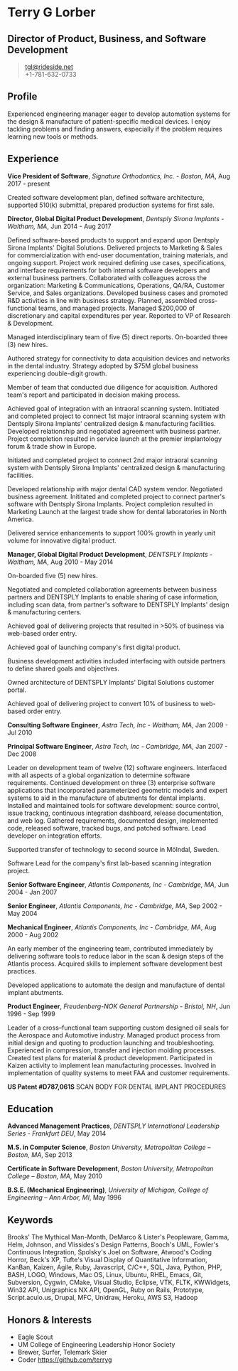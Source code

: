 # Terry G Lorber
## Director of Product, Business, and Software Development        

> <tgl@rideside.net>  
> +1-781-632-0733

## Profile
Experienced engineering manager eager to develop automation systems for the design & manufacture of patient-specific medical devices. I enjoy tackling problems and finding answers, especially if the problem requires learning new tools or methods.

## Experience

__Vice President of Software__, _Signature Orthodontics, Inc. - Boston, MA_, Aug 2017 - present

Created software development plan, defined software architecture, supported 510(k) submittal, prepared production systems for first sale.

__Director, Global Digital Product Development__, _Dentsply Sirona Implants - Waltham, MA_, Jun 2014 - Aug 2017

Defined software-based products to support and expand upon Dentsply Sirona Implants' Digital Solutions.  Delivered projects to Marketing & Sales for commercialization with end-user documentation, training materials, and ongoing support.  Project work required defining use cases, specifications, and interface requirements for both internal software developers and external business partners.  Collaborated with colleagues across the organization: Marketing & Communications, Operations, QA/RA, Customer Service, and Sales organizations.  Developed business cases and promoted R&D activities in line with business strategy.   Planned, assembled cross-functional teams, and managed projects.  Managed $200,000 of discretionary and capital expenditures per year. Reported to VP of Research & Development.

Managed interdisciplinary team of five (5) direct reports. On-boarded three (3) new hires.

Authored strategy for connectivity to data acquisition devices and networks in the dental industry.  Strategy adopted by $75M global business experiencing double-digit growth.

Member of team that conducted due diligence for acquisition.  Authored team's report and participated in decision making process.

Achieved goal of integration with an intraoral scanning system.  Intitiated and completed project to connect 1st major intraoral scanning system with Dentsply Sirona Implants' centralized design & manufacturing facilities.  Developed relationship and negotiated agreement with business partner. Project completion resulted in service launch at the premier implantology forum & trade show in Europe.

Initiated and completed project to connect 2nd major intraoral scanning system with Dentsply Sirona Implants' centralized design & manufacturing facilities.

Developed relationship with major dental CAD system vendor.  Negotiated business agreement.  Inititated and completed project to connect partner's software with Dentsply Sirona Implants. Project completion resulted in Marketing Launch at the largest trade show for dental laboratories in North America.

Delivered service enhancements to support 100% growth in yearly unit volume for innovative digital product.

__Manager, Global Digital Product Development__, _DENTSPLY Implants - Waltham, MA_, Aug 2010 - May 2014

On-boarded five (5) new hires.

Negotiated and completed collaboration agreements between business partners and DENTSPLY Implants to enable sharing of case information, including scan data, from partner's software to DENTSPLY Implants' design & manufacturing centers.

Achieved goal of delivering projects that resulted in >50% of business via web-based order entry.

Achieved goal of launching company's first digital product.

Business development activities included interfacing with outside partners to define shared goals and objectives. 

Owned architecture of DENTSPLY Implants' Digital Solutions customer portal.

Achieved goal of delivering project to convert 10% of business to web-based order entry.

__Consulting Software Engineer__, _Astra Tech, Inc - Waltham, MA_, Jan 2009 - Jul 2010

__Principal Software Engineer__, _Astra Tech, Inc - Cambridge, MA_, Jan 2007 - Dec 2008

Leader on development team of twelve (12) software engineers.  Interfaced with all aspects of a global organization to determine software requirements. Continued development on three (3) enterprise software applications that incorporated parameterized geometric models and expert systems to aid in the manufacture of abutments for dental implants. Installed and maintained tools for software development: source control, issue tracking, continuous integration dashboard, release documentation, and web log.  Gathered requirements, documented design, implemented code, released software, tracked bugs, and patched software.
Lead developer on integration efforts.

Supported transfer of technology to second source in Mölndal, Sweden.

Software Lead for the company's first lab-based scanning integration project.

__Senior Software Engineer__, _Atlantis Components, Inc - Cambridge, MA_, Jun 2004 - Jan 2007

__Senior Engineer__, _Atlantis Components, Inc - Cambridge, MA_, Sep 2002 - May 2004

__Mechanical Engineer__, _Atlantis Components, Inc - Cambridge, MA_, Aug 2000 - Aug 2002

An early member of the engineering team, contributed immediately by delivering software tools to reduce labor in the scan & design steps of the Atlantis process.  Acquired skills to implement software development best practices.

Developed applications to automate the design and manufacture of dental implant abutments.

__Product Engineer__, _Freudenberg-NOK General Partnership - Bristol, NH_, Jun 1996 - Sep 1999

Leader of a cross–functional team supporting custom designed oil seals for the Aerospace and Automotive industry. Managed product process from initial design and quoting to production launching and troubleshooting. Experienced in compression, transfer and injection molding processes. Created test plans for material & product development. Participated in Kaizen activity to implement lean manufacturing processes. Involved in implementation of quality systems to meet FAA and customer requirements.

__US Patent #D787,061S__ SCAN BODY FOR DENTAL IMPLANT PROCEDURES

## Education

__Advanced Management Practices__, _DENTSPLY International Leadership Series - Frankfurt DEU_, May 2014

__M.S. in Computer Science__, _Boston University, Metropolitan College – Boston, MA_, Sep 2013

__Certificate in Software Development__, _Boston University, Metropolitan College – Boston, MA_, May 2010

__B.S.E. (Mechanical Engineering)__, _University of Michigan, College of Engineering – Ann Arbor, MI_, May 1996

## Keywords
Brooks' The Mythical Man-Month, DeMarco & Lister's Peopleware, Gamma, Helm, Johnson, and Vlissides's Design Patterns, Booch's UML, Fowler's Continuous Integration, Spolsky's Joel on Software, Atwood's Coding Horror, Beck's XP, Tufte's Visual Display of Quantitative Information, KanBan, Kaizen, Agile, Ruby, Javascript, C/C++, SQL, Java, Python, PHP, BASH, LOGO, Windows, Mac OS, Linux, Ubuntu, RHEL, Emacs, Git, Subversion, Cygwin, CMake, Visual Studio, Eclipse, VTK, FLTK, KWWidgets, Win32 API, Unigraphics NX API, OpenGL, Ruby on Rails, Prototype, Script.aculo.us, Drupal, MFC, Unidraw, Heroku, AWS S3, Hadoop

## Honors & Interests
- Eagle Scout
- UM College of Engineering Leadership Honor Society
- Brewer, Surfer, Telemark Skier
- Coder https://github.com/terryg

